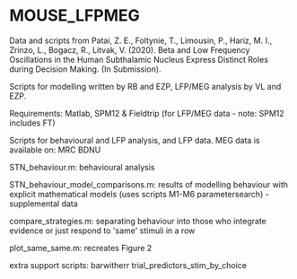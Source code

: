 # MOUSE_LFPMEG
Data and scripts from Patai, Z. E., Foltynie, T., Limousin, P., Hariz, M. I., Zrinzo, L., Bogacz, R., Litvak, V. (2020). Beta and Low Frequency Oscillations in the Human Subthalamic Nucleus Express Distinct Roles during Decision Making. (In Submission).

Scripts for modelling written by RB and EZP, LFP/MEG analysis by VL and EZP.

Requirements: Matlab, SPM12 & Fieldtrip (for LFP/MEG data - note: SPM12 includes FT)

Scripts for behavioural and LFP analysis, and LFP data. MEG data is available on: MRC BDNU 

STN_behaviour.m:  behavioural analysis

STN_behaviour_model_comparisons.m: results of modelling behaviour with explicit mathematical models (uses scripts M1-M6 parametersearch) - supplemental data

compare_strategies.m: separating behaviour into those who integrate evidence or just respond to 'same' stimuli in a row

plot_same_same.m: recreates Figure 2


extra support scripts:
barwitherr
trial_predictors_stim_by_choice
